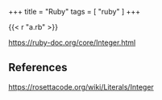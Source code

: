 +++
title = "Ruby"
tags = [ "ruby" ]
+++

{{< r "a.rb" >}}

<https://ruby-doc.org/core/Integer.html>

## References

<https://rosettacode.org/wiki/Literals/Integer>
